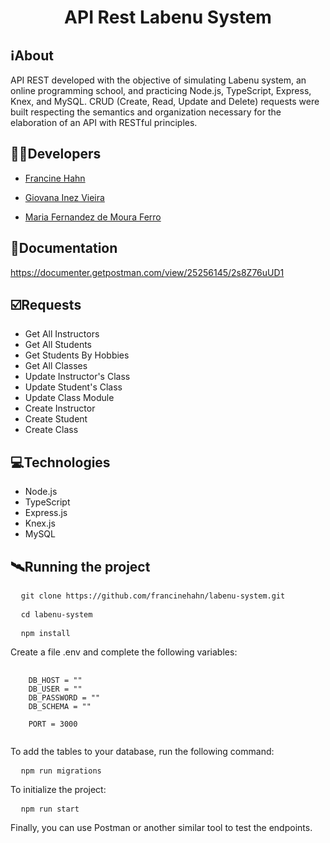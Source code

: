 <h1 align="center">API Rest Labenu System</h1>

##  ℹ️About
API REST developed with the objective of simulating Labenu system, an online programming school, and practicing Node.js, TypeScript, Express, Knex, and MySQL. CRUD (Create, Read, Update and Delete) requests were built respecting the semantics and organization necessary for the elaboration of an API with RESTful principles.

##  👩‍💻Developers
- <a href="https://github.com/francinehahn" target="_blank"><p>Francine Hahn</p></a>
- <a href="https://github.com/gioivieira" target="_blank"><p>Giovana Inez Vieira</p></a>
- <a href="https://github.com/mariafmf" target="_blank"><p>Maria Fernandez de Moura Ferro</p></a>

## 🔗Documentation
https://documenter.getpostman.com/view/25256145/2s8Z76uUD1

## ☑️Requests
- Get All Instructors
- Get All Students
- Get Students By Hobbies
- Get All Classes
- Update Instructor's Class
- Update Student's Class
- Update Class Module
- Create Instructor
- Create Student
- Create Class

## 💻Technologies
- Node.js
- TypeScript
- Express.js
- Knex.js
- MySQL

## 🛰Running the project
<pre>
  <code>git clone https://github.com/francinehahn/labenu-system.git</code>
</pre>

<pre>
  <code>cd labenu-system</code>
</pre>

<pre>
  <code>npm install</code>
</pre>

Create a file .env and complete the following variables:
<pre>
  <code>
    DB_HOST = ""
    DB_USER = ""
    DB_PASSWORD = ""
    DB_SCHEMA = ""

    PORT = 3000
  </code>
</pre>

To add the tables to your database, run the following command:
<pre>
  <code>npm run migrations</code>
</pre>

To initialize the project:
<pre>
  <code>npm run start</code>
</pre>

Finally, you can use Postman or another similar tool to test the endpoints.
